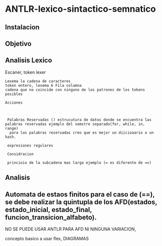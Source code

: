 # ANTLR-lexico-sintactico-semnatico

## Instalacion

## Objetivo

## Analisis Lexico

  Escaner, token lexer

    Lexema la cadena de caracteres
    token entero, lexema 6 Fila columna
    cadena que no coincide con ninguno de los patrones de los tokens posibles

    Acciones



     Palabras Reservadas () estrucutura de datos donde se encuentra las palabras reservadas ejemplo del semstre separado(for, while, in, range)
      para las palabras reservadas creo que es mejor un diicioaario o un hash. 
    
     expresiones regulares 

     Considracion 

     princioio de la subcadena mas larga ejemplo (= es diferente de ==)

     
     
## Analisis   


## Automata de estaos finitos para el caso de (==), se debe realizar la quintupla de los AFD(estados, estado_inicial, estado_final, funcion_transicion_alfabeto). 
  NO SE PUEDE USAR ANTLR PARA AFD NI NINGUNA VARIACION, 

  concepto basico a usar flex, DIAGRAMAS 

